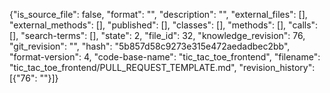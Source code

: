 {"is_source_file": false, "format": "", "description": "", "external_files": [], "external_methods": [], "published": [], "classes": [], "methods": [], "calls": [], "search-terms": [], "state": 2, "file_id": 32, "knowledge_revision": 76, "git_revision": "", "hash": "5b857d58c9273e315e472aedadbec2bb", "format-version": 4, "code-base-name": "tic_tac_toe_frontend", "filename": "tic_tac_toe_frontend/PULL_REQUEST_TEMPLATE.md", "revision_history": [{"76": ""}]}